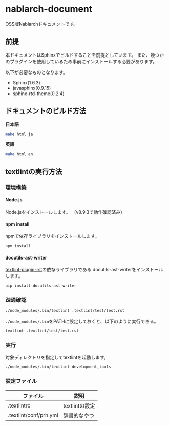 # nablarch-document
OSS版Nablarchドキュメントです。

## 前提
本ドキュメントはSphinxでビルドすることを前提としています。
また、幾つかのプラグインを使用しているため事前にインストールする必要があります。

以下が必要なものとなります。
* Sphinx(1.6.3)
* javasphinx(0.9.15)
* sphinx-rtd-theme(0.2.4)

## ドキュメントのビルド方法

**日本語**
```bash
make html ja
```

**英語**
```bash
make html en
```

## textlintの実行方法


### 環境構築

#### Node.js

Node.jsをインストールします。
（v8.9.3で動作確認済み）

#### npm install

npmで依存ライブラリをインストールします。

```sh
npm install
```

#### docutils-ast-writer

[textlint-plugin-rst](https://github.com/jimo1001/textlint-plugin-rst)の依存ライブラリである
docutils-ast-writerをインストールします。

```sh
pip install docutils-ast-writer
```

### 疎通確認

```sh
./node_modules/.bin/textlint .textlint/test/test.rst
```

`./node_modules/.bin`をPATHに設定しておくと、以下のように実行できる。

```sh
textlint .textlint/test/test.rst
```

### 実行

対象ディレクトリを指定してtextlintを起動します。

```sh
./node_modules/.bin/textlint development_tools
```

### 設定ファイル

| ファイル               | 説明           |
|------------------------|----------------|
| .textlintrc            | textlintの設定 |
| .textlint/conf/prh.yml | 辞書的なやつ   |

